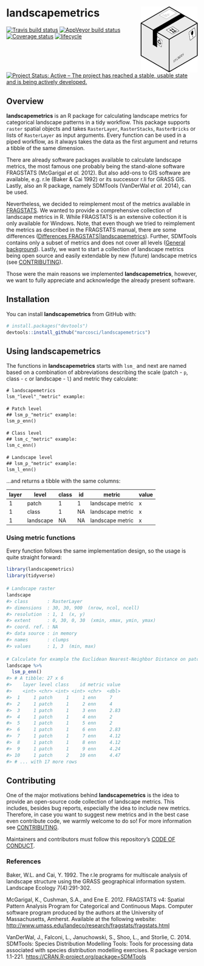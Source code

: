 
<!-- README.md is generated from README.Rmd. Please edit that file -->

# landscapemetrics <img src="man/figures/logo.png" align="right" width="150" />

[![Travis build
status](https://travis-ci.org/marcosci/landscapemetrics.svg?branch=master)](https://travis-ci.org/marcosci/landscapemetrics)
[![AppVeyor build
status](https://ci.appveyor.com/api/projects/status/github/marcosci/landscapemetrics?branch=master&svg=true)](https://ci.appveyor.com/project/marcosci/landscapemetrics)
[![Coverage
status](https://codecov.io/gh/marcosci/landscapemetrics/branch/master/graph/badge.svg)](https://codecov.io/github/marcosci/landscapemetrics?branch=master)
[![lifecycle](https://img.shields.io/badge/lifecycle-experimental-orange.svg)](https://www.tidyverse.org/lifecycle/#experimental)
[![Project Status: Active – The project has reached a stable, usable
state and is being actively
developed.](http://www.repostatus.org/badges/latest/active.svg)](http://www.repostatus.org/#active)

## Overview

**landscapemetrics** is an R package for calculating landscape metrics
for categorical landscape patterns in a tidy workflow. This package
supports `raster` spatial objects and takes `RasterLayer`,
`RasterStacks`, `RasterBricks` or lists of `RasterLayer` as input
arguments. Every function can be used in a piped workflow, as it always
takes the data as the first argument and returns a tibble of the same
dimension.

There are already software packages available to calculate landscape
metrics, the most famous one probably being the stand-alone software
FRAGSTATS (McGarigal *et al.* 2012). But also add-ons to GIS software
are available, e.g. r.le (Baker & Cai 1992) or its successor r.li for
GRASS GIS. Lastly, also an R package, namely SDMTools (VanDerWal *et
al.* 2014), can be used.

Nevertheless, we decided to reimplement most of the metrics available in
[FRAGSTATS](https://www.umass.edu/landeco/research/fragstats/documents/fragstats_documents.html).
We wanted to provide a comprehensive collection of landscape metrics in
R. While FRAGSTATS is an extensive collection it is only available for
Windows. Note, that even though we tried to reimplement the metrics as
described in the FRAGSTATS manual, there are some differences
([Differences
FRAGSTATS|landscapemetrics](https://marcosci.github.io/landscapemetrics/articles/articles/comparing_fragstats_landscapemetrics.html)).
Further, SDMTools contains only a subset of metrics and does not cover
all levels ([General
background](https://marcosci.github.io/landscapemetrics/articles/articles/general-background.html)).
Lastly, we want to start a collection of landscape metrics being open
source and easily extendable by new (future) landscape metrics (see
[CONTRIBUTING](CONTRIBUTING.md)).

Those were the main reasons we implemented **landscapemetrics**,
however, we want to fully appreciate and acknowledge the already present
software.

## Installation

You can install **landscapemetrics** from GitHub with:

``` r
# install.packages("devtools")
devtools::install_github("marcosci/landscapemetrics")
```

## Using landscapemetrics

The functions in **landscapemetrics** starts with `lsm_` and next are
named based on a combination of abbreviations describing the scale
(patch - `p`, class - `c` or landscape - `l`) and metric they calculate:

    # landscapemetrics
    lsm_"level"_"metric" example:
    
    # Patch level
    ## lsm_p_"metric" example:
    lsm_p_enn()
    
    # Class level
    ## lsm_c_"metric" example:
    lsm_c_enn()
    
    # Landscape level
    ## lsm_p_"metric" example:
    lsm_l_enn()

…and returns a tibble with the same columns:

<p style="text-align:center;">

| layer | level     | class | id | metric           | value |
| ----- | --------- | ----- | -- | ---------------- | ----- |
| 1     | patch     | 1     | 1  | landscape metric | x     |
| 1     | class     | 1     | NA | landscape metric | x     |
| 1     | landscape | NA    | NA | landscape metric | x     |

</p>

### Using metric functions

Every function follows the same implementation design, so the usage is
quite straight forward:

``` r
library(landscapemetrics)
library(tidyverse)

# Landscape raster
landscape
#> class       : RasterLayer 
#> dimensions  : 30, 30, 900  (nrow, ncol, ncell)
#> resolution  : 1, 1  (x, y)
#> extent      : 0, 30, 0, 30  (xmin, xmax, ymin, ymax)
#> coord. ref. : NA 
#> data source : in memory
#> names       : clumps 
#> values      : 1, 3  (min, max)

# Calculate for example the Euclidean Nearest-Neighbor Distance on patch level
landscape %>% 
  lsm_p_enn()
#> # A tibble: 27 x 6
#>    layer level class    id metric value
#>    <int> <chr> <int> <int> <chr>  <dbl>
#>  1     1 patch     1     1 enn     7   
#>  2     1 patch     1     2 enn     4   
#>  3     1 patch     1     3 enn     2.83
#>  4     1 patch     1     4 enn     2   
#>  5     1 patch     1     5 enn     2   
#>  6     1 patch     1     6 enn     2.83
#>  7     1 patch     1     7 enn     4.12
#>  8     1 patch     1     8 enn     4.12
#>  9     1 patch     1     9 enn     4.24
#> 10     1 patch     2    10 enn     4.47
#> # ... with 17 more rows
```

## Contributing

One of the major motivations behind **landscapemetrics** is the idea to
provide an open-source code collection of landscape metrics. This
includes, besides bug reports, especially the idea to include new
metrics. Therefore, in case you want to suggest new metrics and in the
best case even contribute code, we warmly welcome to do so\! For more
information see [CONTRIBUTING](CONTRIBUTING.md).

Maintainers and contributors must follow this repository’s [CODE OF
CONDUCT](CODE_OF_CONDUCT.md).

### References

Baker, W.L. and Cai, Y. 1992. The r.le programs for multiscale analysis
of landscape structure using the GRASS geographical information system.
Landscape Ecology 7(4):291-302.

McGarigal, K., Cushman, S.A., and Ene E. 2012. FRAGSTATS v4: Spatial
Pattern Analysis Program for Categorical and Continuous Maps. Computer
software program produced by the authors at the University of
Massachusetts, Amherst. Available at the following website:
<http://www.umass.edu/landeco/research/fragstats/fragstats.html>

VanDerWal, J., Falconi, L., Januchowski, S., Shoo, L., and Storlie, C.
2014. SDMTools: Species Distribution Modelling Tools: Tools for
processing data associated with species distribution modelling
exercises. R package version 1.1-221.
<https://CRAN.R-project.org/package=SDMTools>
